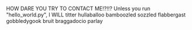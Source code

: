 HOW DARE YOU TRY TO CONTACT ME!?!!? Unless you run "hello_world.py", I WILL titter hullaballoo bamboozled sozzled flabbergast gobbledygook bruit braggadocio parlay

